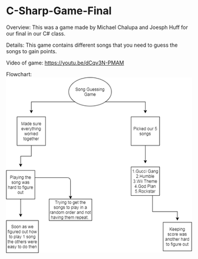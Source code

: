 # C-Sharp-Game-Final
Overview:
    This was a game made by Michael Chalupa and Joesph Huff for our final in our C# class.


Details:
    This game contains different songs that you need to guess the songs to gain points. 
    
Video of game: 
     https://youtu.be/dCqv3N-PMAM
     
Flowchart:
    <img src="flowchart.png" alt="Flow Chart">
